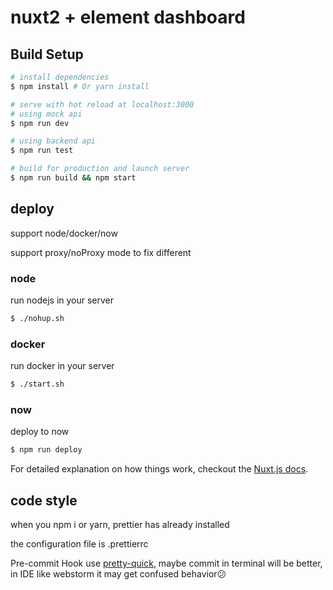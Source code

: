 # nuxt2 + element dashboard

## Build Setup

```bash
# install dependencies
$ npm install # Or yarn install

# serve with hot reload at localhost:3000
# using mock api
$ npm run dev

# using backend api
$ npm run test

# build for production and launch server
$ npm run build && npm start
```

## deploy

support node/docker/now

support proxy/noProxy mode to fix different

### node

run nodejs in your server

```bash
$ ./nohup.sh
```

### docker

run docker in your server

```bash
$ ./start.sh
```

### now

deploy to now

```bash
$ npm run deploy
```

For detailed explanation on how things work, checkout the [Nuxt.js docs](https://github.com/nuxt/nuxt.js).

## code style

when you npm i or yarn, prettier has already installed

the configuration file is .prettierrc

Pre-commit Hook use [pretty-quick](https://github.com/azz/pretty-quick), maybe commit in terminal will be better, in IDE
like webstorm it may get confused behavior😕
